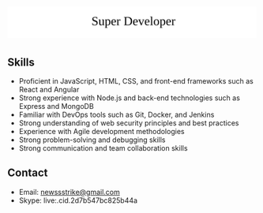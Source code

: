 <h1 align="center">
  <img src="https://raw.githubusercontent.com/strikestrike/strikestrike/master/name.svg" alt="Super Developer" />
</h1>

## Skills
- Proficient in JavaScript, HTML, CSS, and front-end frameworks such as React and Angular
- Strong experience with Node.js and back-end technologies such as Express and MongoDB
- Familiar with DevOps tools such as Git, Docker, and Jenkins
- Strong understanding of web security principles and best practices
- Experience with Agile development methodologies
- Strong problem-solving and debugging skills
- Strong communication and team collaboration skills

## Contact
- Email: newssstrike@gmail.com
- Skype: live:.cid.2d7b547bc825b44a
